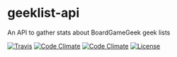 # geeklist-api
An API to gather stats about BoardGameGeek geek lists

[![Travis](https://img.shields.io/travis/kelsin/geeklist-api.svg)]()
[![Code Climate](https://img.shields.io/codeclimate/coverage/github/kelsin/geeklist-api.svg)]()
[![Code Climate](https://img.shields.io/codeclimate/maintainability/kelsin/geeklist-api.svg)]()
[![License](https://img.shields.io/badge/license-MIT-brightgreen.svg)]()

